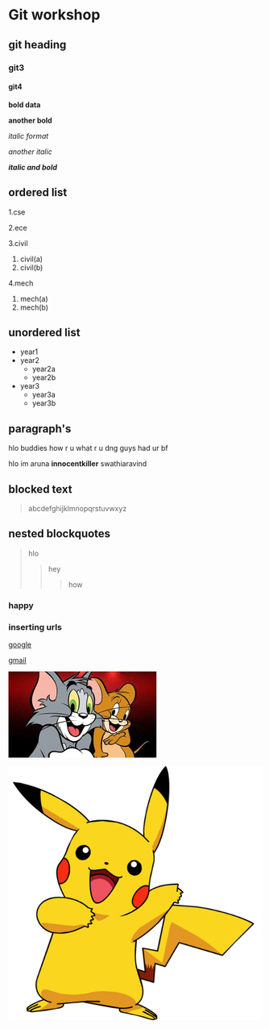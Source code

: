 # Git workshop
## git heading
### git3
#### git4

**bold data**

__another bold__

*italic format*

_another italic_

_**italic and bold**_
## ordered list
1.cse

2.ece

3.civil
 1. civil(a)
 2. civil(b)

4.mech
 1. mech(a)
 2. mech(b)

## unordered list
- year1
- year2
  * year2a
  * year2b
- year3
  * year3a
  * year3b

## paragraph's
hlo buddies how r u
what r u dng guys
had ur bf

hlo im aruna
**innocentkiller**
swathiaravind

## blocked text
> abcdefghijklmnopqrstuvwxyz

## nested blockquotes
> hlo
>> hey
>>> how
### happy

### inserting urls
[google](https://github.com/Arunaswathi/swathi/edit/main/README.md)

[gmail](https://gmail.com)

![image](https://github.com/Arunaswathi/swathi/blob/main/tom%20n%20jerry.jpg)

![image](https://github.com/Arunaswathi/swathi/blob/main/pokemon.png)
